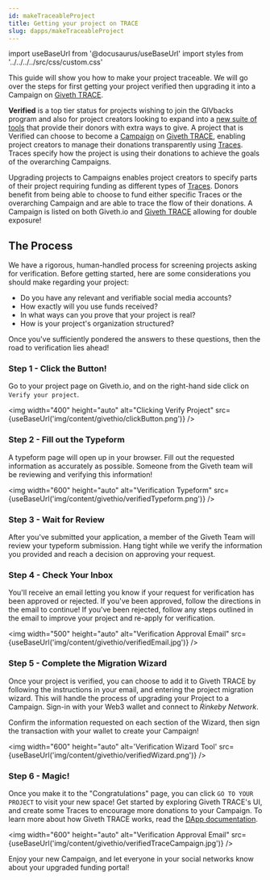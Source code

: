 ```yaml
---
id: makeTraceableProject
title: Getting your project on TRACE
slug: dapps/makeTraceableProject
---
```

import useBaseUrl from '@docusaurus/useBaseUrl'
import styles from '../../../../src/css/custom.css'

This guide will show you how to make your project traceable. We will go over the steps for first getting your project verified then upgrading it into a Campaign on [Giveth TRACE](https://trace.giveth.io).

**Verified** is a top tier status for projects wishing to join the GIVbacks program and also for project creators looking to expand into a [new suite of tools](https://medium.com/giveth/giveth-trace-is-live-e91b0be1e1f6) that provide their donors with extra ways to give. A project that is Verified can choose to become a [Campaign](/dapps/entitiesAndRoles#campaigns) on [Giveth TRACE](https://trace.giveth.io), enabling project creators to manage their donations transparently using [Traces](/dapps/entitiesAndRoles#traces). Traces specify how the project is using their donations to achieve the goals of the overarching Campaigns.

Upgrading projects to Campaigns enables project creators to specify parts of their project requiring funding as different types of [Traces](/dapps/entitiesAndRoles#traces). Donors benefit from being able to choose to fund either specific Traces or the overarching Campaign and are able to trace the flow of their donations. A Campaign is listed on both Giveth.io and [Giveth TRACE](https://trace.giveth.io) allowing for double exposure!  

## The Process

We have a rigorous, human-handled process for screening projects asking for verification. Before getting started, here are some considerations you should make regarding your project:
 - Do you have any relevant and verifiable social media accounts?
 - How exactly will you use funds received?
 - In what ways can you prove that your project is real?
 - How is your project's organization structured?

Once you've sufficiently pondered the answers to these questions, then the road to verification lies ahead!

### Step 1 - Click the Button!
Go to your project page on Giveth.io, and on the right-hand side click on `Verify your project`.

<img width="400" height="auto" alt="Clicking Verify Project" src={useBaseUrl('img/content/givethio/clickButton.png')} />



### Step 2 - Fill out the Typeform
A typeform page will open up in your browser. Fill out the requested information as accurately as possible. Someone from the Giveth team will be reviewing and verifying this information!

<img width="600" height="auto"  alt="Verification Typeform" src={useBaseUrl('img/content/givethio/verifiedTypeform.png')} />



### Step 3 - Wait for Review
After you've submitted your application, a member of the Giveth Team will review your typeform submission. Hang tight while we verify the information you provided and reach a decision on approving your request.

### Step 4 - Check Your Inbox
You'll receive an email letting you know if your request for verification has been approved or rejected. If you've been approved, follow the directions in the email to continue! If you've been rejected, follow any steps outlined in the email to improve your project and re-apply for verification.

<img width="500" height="auto" alt="Verification Approval Email" src={useBaseUrl('img/content/givethio/verifiedEmail.jpg')} />


### Step 5 - Complete the Migration Wizard
Once your project is verified, you can choose to add it to Giveth TRACE by following the instructions in your email, and entering the project migration wizard. This will handle the process of upgrading your Project to a Campaign. Sign-in with your Web3 wallet and connect to _Rinkeby Network_.

Confirm the information requested on each section of the Wizard, then sign the transaction with your wallet to create your Campaign!

<img width="600" height="auto" alt='Verification Wizard Tool' src={useBaseUrl('img/content/givethio/verifiedWizard.png')} />


### Step 6 -  Magic!
Once you make it to the "Congratulations" page, you can click `GO TO YOUR PROJECT` to visit your new space! Get started by exploring Giveth TRACE's UI, and create some Traces to encourage more donations to your Campaign. To learn more about how Giveth TRACE works, read the [DApp documentation](/tr/dapps/introTrace).

<img width="600" height="auto" alt="Verification Approval Email" src={useBaseUrl('img/content/givethio/verifiedTraceCampaign.jpg')} />

Enjoy your new Campaign, and let everyone in your social networks know about your upgraded funding portal!
